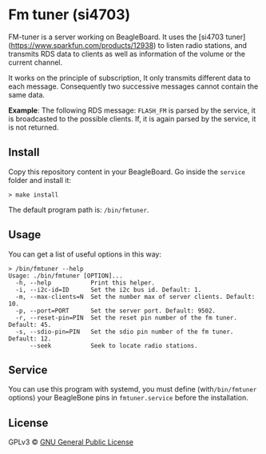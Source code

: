 # Fm tuner (si4703)

FM-tuner is a server working on BeagleBoard. It uses the [si4703 tuner] (https://www.sparkfun.com/products/12938) to listen radio stations, and transmits RDS data to clients as well as information of the volume or the current channel. 

It works on the principle of subscription, It only transmits different data to each message. Consequently two successive messages cannot contain the same data.

__Example__: The following RDS message: `FLASH_FM` is parsed by the service, it is broadcasted to the possible clients. If, it is again parsed by the service, it is not returned.

## Install

Copy this repository content in your BeagleBoard. Go inside the `service` folder and install it:

```
> make install
```

The default program path is: `/bin/fmtuner`.

## Usage

You can get a list of useful options in this way:

```
> /bin/fmtuner --help
Usage: ./bin/fmtuner [OPTION]...
  -h, --help           Print this helper.
  -i, --i2c-id=ID      Set the i2c bus id. Default: 1.
  -m, --max-clients=N  Set the number max of server clients. Default: 10.
  -p, --port=PORT      Set the server port. Default: 9502.
  -r, --reset-pin=PIN  Set the reset pin number of the fm tuner. Default: 45.
  -s, --sdio-pin=PIN   Set the sdio pin number of the fm tuner. Default: 12.
      --seek           Seek to locate radio stations.
```

## Service

You can use this program with systemd, you must define (with`/bin/fmtuner` options) your BeagleBone pins in `fmtuner.service` before the installation.

## License

GPLv3 © [GNU General Public License](http://www.gnu.org/licenses/gpl-3.0.en.html)
